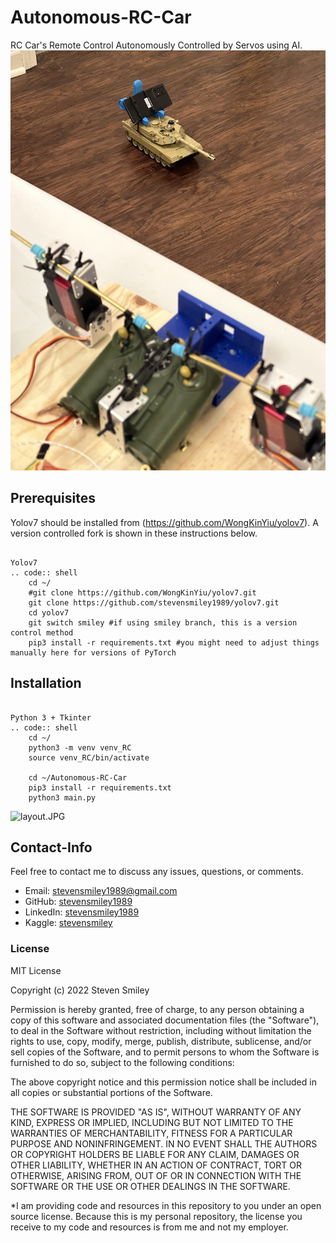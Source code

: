 # Autonomous-RC-Car
RC Car's Remote Control Autonomously Controlled by Servos using AI. 
![TANK.JPG](https://github.com/stevensmiley1989/Autonomous-RC-Car/blob/main/misc/IMG_0625.JPG)

Prerequisites
------------------

Yolov7 should be installed from (https://github.com/WongKinYiu/yolov7).  A version controlled fork is shown in these instructions below.


~~~~~~~

Yolov7
.. code:: shell
    cd ~/
    #git clone https://github.com/WongKinYiu/yolov7.git
    git clone https://github.com/stevensmiley1989/yolov7.git
    cd yolov7
    git switch smiley #if using smiley branch, this is a version control method
    pip3 install -r requirements.txt #you might need to adjust things manually here for versions of PyTorch    
~~~~~~~


Installation
------------------
~~~~~~~

Python 3 + Tkinter
.. code:: shell
    cd ~/
    python3 -m venv venv_RC
    source venv_RC/bin/activate
    
    cd ~/Autonomous-RC-Car
    pip3 install -r requirements.txt
    python3 main.py
~~~~~~~

![layout.JPG](https://raw.githubusercontent.com/stevensmiley1989/Autonomous-RC-Car/main/misc/layout.JPG)

## Contact-Info<a class="anchor" id="4"></a>

Feel free to contact me to discuss any issues, questions, or comments.

* Email: [stevensmiley1989@gmail.com](mailto:stevensmiley1989@gmail.com)
* GitHub: [stevensmiley1989](https://github.com/stevensmiley1989)
* LinkedIn: [stevensmiley1989](https://www.linkedin.com/in/stevensmiley1989)
* Kaggle: [stevensmiley](https://www.kaggle.com/stevensmiley)

### License <a class="anchor" id="5"></a>
MIT License

Copyright (c) 2022 Steven Smiley

Permission is hereby granted, free of charge, to any person obtaining a copy
of this software and associated documentation files (the "Software"), to deal
in the Software without restriction, including without limitation the rights
to use, copy, modify, merge, publish, distribute, sublicense, and/or sell
copies of the Software, and to permit persons to whom the Software is
furnished to do so, subject to the following conditions:

The above copyright notice and this permission notice shall be included in all
copies or substantial portions of the Software.

THE SOFTWARE IS PROVIDED "AS IS", WITHOUT WARRANTY OF ANY KIND, EXPRESS OR
IMPLIED, INCLUDING BUT NOT LIMITED TO THE WARRANTIES OF MERCHANTABILITY,
FITNESS FOR A PARTICULAR PURPOSE AND NONINFRINGEMENT. IN NO EVENT SHALL THE
AUTHORS OR COPYRIGHT HOLDERS BE LIABLE FOR ANY CLAIM, DAMAGES OR OTHER
LIABILITY, WHETHER IN AN ACTION OF CONTRACT, TORT OR OTHERWISE, ARISING FROM,
OUT OF OR IN CONNECTION WITH THE SOFTWARE OR THE USE OR OTHER DEALINGS IN THE
SOFTWARE.

*I am providing code and resources in this repository to you under an open source license.  Because this is my personal repository, the license you receive to my code and resources is from me and not my employer. 
